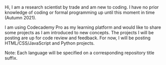 Hi, I am a research scientist by trade and am new to coding. I have no prior knowledge of coding or formal programming up until this moment in time (Autumn 2021). 

I am using Codecademy Pro as my learning platform and would like to share some projects as I am introduced to new concepts. The projects I will be posting are up for code review and feedback.
For now, I will be posting HTML/CSS/JavaScript and Python projects.

Note: Each language will be specified on a corresponding repository title suffix.
